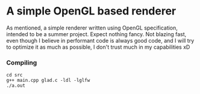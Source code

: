 # A simple OpenGL based renderer

As mentioned, a simple renderer written using OpenGL specification, intended to be a summer project. Expect nothing fancy. Not blazing fast, even though I believe in performant code is always good code, and I will try to optimize it as much as possible, I don't trust much in my capabilities xD

### Compiling
```
cd src
g++ main.cpp glad.c -ldl -lglfw
./a.out
```
